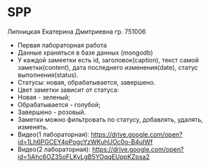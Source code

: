 # SPP
Липницкая Екатерина Дмитриевна
гр. 751006
* Первая лабораторная работа 
* Данные храняться в базе данных (mongodb)
* У каждой замеетки есть id, заголовок(caption), текст самой заметки(content), дата последнего изменения(date), статус выполнения(status).
* Статусы: новая, обрабатывается, завершено.
* Цвет заметки зависит от статуса:
* Новая - зеленый;
* Обрабатывается - голубой;
* Завершено - розовый.
* Заметки можно фильтровать по статусу, добавлять, удалять, изменять.
* Видео(1 лабораторная): https://drive.google.com/open?id=1Lh6PGCEY4pPogcYzWKuhUOc0o-B4uIWf
* Видео(2 лабораторная): https://drive.google.com/open?id=1iAhc6OZ35oFLKyLgB5YOqqEUppKZpsa2
